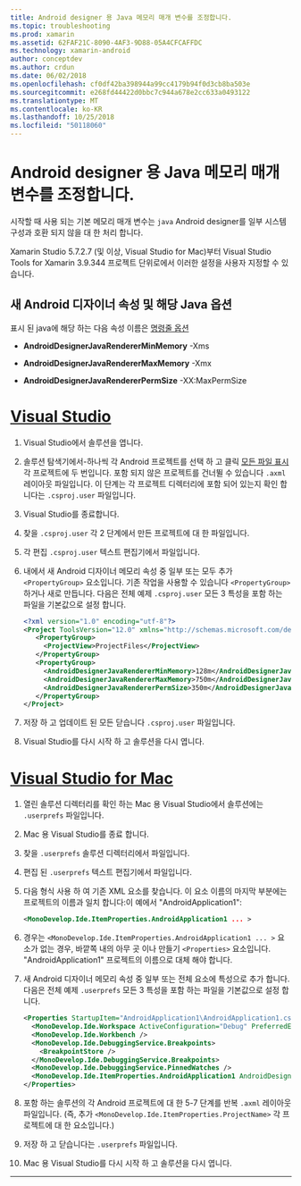 ```yaml
---
title: Android designer 용 Java 메모리 매개 변수를 조정합니다.
ms.topic: troubleshooting
ms.prod: xamarin
ms.assetid: 62FAF21C-8090-4AF3-9D88-05A4CFCAFFDC
ms.technology: xamarin-android
author: conceptdev
ms.author: crdun
ms.date: 06/02/2018
ms.openlocfilehash: cf0df42ba398944a99cc4179b94f0d3cb8ba503e
ms.sourcegitcommit: e268fd44422d0bbc7c944a678e2cc633a0493122
ms.translationtype: MT
ms.contentlocale: ko-KR
ms.lasthandoff: 10/25/2018
ms.locfileid: "50118060"
---
```

# <a name="adjusting-java-memory-parameters-for-the-android-designer"></a>Android designer 용 Java 메모리 매개 변수를 조정합니다.

시작할 때 사용 되는 기본 메모리 매개 변수는 `java` Android designer를 일부 시스템 구성과 호환 되지 않을 대 한 처리 합니다.

Xamarin Studio 5.7.2.7 (및 이상, Visual Studio for Mac)부터 Visual Studio Tools for Xamarin 3.9.344 프로젝트 단위로에서 이러한 설정을 사용자 지정할 수 있습니다.

## <a name="new-android-designer-properties-and-corresponding-java-options"></a>새 Android 디자이너 속성 및 해당 Java 옵션

표시 된 java에 해당 하는 다음 속성 이름은 [명령줄 옵션](http://docs.oracle.com/javase/7/docs/technotes/tools/windows/java.html)

- **AndroidDesignerJavaRendererMinMemory** -Xms

- **AndroidDesignerJavaRendererMaxMemory** -Xmx

- **AndroidDesignerJavaRendererPermSize** -XX:MaxPermSize


# <a name="visual-studiotabwindows"></a>[Visual Studio](#tab/windows)

1.  Visual Studio에서 솔루션을 엽니다.

2.  솔루션 탐색기에서-하나씩 각 Android 프로젝트를 선택 하 고 클릭 [모든 파일 표시](https://msdn.microsoft.com/en-us/library/4afxey9h.aspx) 각 프로젝트에 두 번입니다. 포함 되지 않은 프로젝트를 건너뛸 수 있습니다 `.axml` 레이아웃 파일입니다. 이 단계는 각 프로젝트 디렉터리에 포함 되어 있는지 확인 합니다는 `.csproj.user` 파일입니다.

3.  Visual Studio를 종료합니다.

4.  찾을 `.csproj.user` 각 2 단계에서 만든 프로젝트에 대 한 파일입니다.

5.  각 편집 `.csproj.user` 텍스트 편집기에서 파일입니다.

6.  내에서 새 Android 디자이너 메모리 속성 중 일부 또는 모두 추가 `<PropertyGroup>` 요소입니다. 기존 작업을 사용할 수 있습니다 `<PropertyGroup>` 하거나 새로 만듭니다. 다음은 전체 예제 `.csproj.user` 모든 3 특성을 포함 하는 파일을 기본값으로 설정 합니다.

    ```xml
    <?xml version="1.0" encoding="utf-8"?>
    <Project ToolsVersion="12.0" xmlns="http://schemas.microsoft.com/developer/msbuild/2003">
       <PropertyGroup>
         <ProjectView>ProjectFiles</ProjectView>
       </PropertyGroup>
       <PropertyGroup>
         <AndroidDesignerJavaRendererMinMemory>128m</AndroidDesignerJavaRendererMinMemory>
         <AndroidDesignerJavaRendererMaxMemory>750m</AndroidDesignerJavaRendererMaxMemory>
         <AndroidDesignerJavaRendererPermSize>350m</AndroidDesignerJavaRendererPermSize>
       </PropertyGroup>
    </Project>
    ```

7.  저장 하 고 업데이트 된 모든 닫습니다 `.csproj.user` 파일입니다.

8.  Visual Studio를 다시 시작 하 고 솔루션을 다시 엽니다.

# <a name="visual-studio-for-mactabmacos"></a>[Visual Studio for Mac](#tab/macos)

1.  열린 솔루션 디렉터리를 확인 하는 Mac 용 Visual Studio에서 솔루션에는 `.userprefs` 파일입니다.

2.  Mac 용 Visual Studio를 종료 합니다.

3.  찾을 `.userprefs` 솔루션 디렉터리에서 파일입니다.

4.  편집 된 `.userprefs` 텍스트 편집기에서 파일입니다.

5.  다음 형식 사용 하 여 기존 XML 요소를 찾습니다. 이 요소 이름의 마지막 부분에는 프로젝트의 이름과 일치 합니다:이 예에서 "AndroidApplication1":

    ```xml
    <MonoDevelop.Ide.ItemProperties.AndroidApplication1 ... >
    ```

6.  경우는 `<MonoDevelop.Ide.ItemProperties.AndroidApplication1 ... >` 요소가 없는 경우, 바깥쪽 내의 아무 곳 이나 만들기 `<Properties>` 요소입니다. "AndroidApplication1" 프로젝트의 이름으로 대체 해야 합니다.

7.  새 Android 디자이너 메모리 속성 중 일부 또는 전체 요소에 특성으로 추가 합니다. 다음은 전체 예제 `.userprefs` 모든 3 특성을 포함 하는 파일을 기본값으로 설정 합니다.

    ```xml
    <Properties StartupItem="AndroidApplication1\AndroidApplication1.csproj">
      <MonoDevelop.Ide.Workspace ActiveConfiguration="Debug" PreferredExecutionTarget="Android.SelectDevice" />
      <MonoDevelop.Ide.Workbench />
      <MonoDevelop.Ide.DebuggingService.Breakpoints>
        <BreakpointStore />
      </MonoDevelop.Ide.DebuggingService.Breakpoints>
      <MonoDevelop.Ide.DebuggingService.PinnedWatches />
      <MonoDevelop.Ide.ItemProperties.AndroidApplication1 AndroidDesignerJavaRendererMinMemory="128m" AndroidDesignerJavaRendererMaxMemory="750m" AndroidDesignerJavaRendererPermSize="350m" />
    </Properties>
    ```

8.  포함 하는 솔루션의 각 Android 프로젝트에 대 한 5-7 단계를 반복 `.axml` 레이아웃 파일입니다. (즉, 추가 `<MonoDevelop.Ide.ItemProperties.ProjectName>` 각 프로젝트에 대 한 요소입니다.)

9.  저장 하 고 닫습니다는 `.userprefs` 파일입니다.

10. Mac 용 Visual Studio를 다시 시작 하 고 솔루션을 다시 엽니다.

-----

